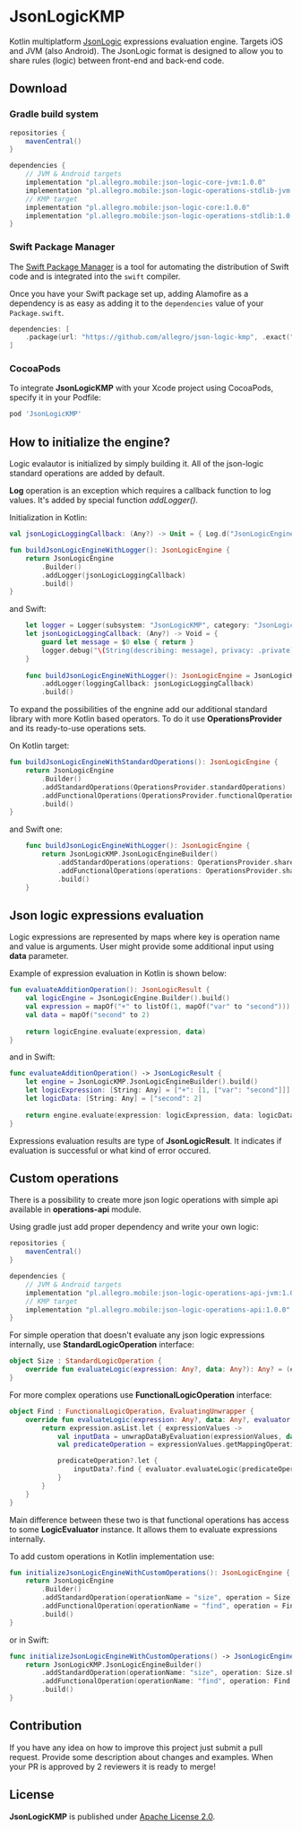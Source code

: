 JsonLogicKMP
============
Kotlin multiplatform [JsonLogic](https://jsonlogic.com/) expressions evaluation engine. Targets iOS and JVM (also Android). The JsonLogic format is designed to allow you to share rules (logic) between front-end and back-end code.

Download
--------
### Gradle build system

```gradle
repositories {
    mavenCentral()
}

dependencies {
    // JVM & Android targets
    implementation "pl.allegro.mobile:json-logic-core-jvm:1.0.0"
    implementation "pl.allegro.mobile:json-logic-operations-stdlib-jvm:1.0.0"
    // KMP target
    implementation "pl.allegro.mobile:json-logic-core:1.0.0"
    implementation "pl.allegro.mobile:json-logic-operations-stdlib:1.0.0"
}
```

### Swift Package Manager
The [Swift Package Manager](https://swift.org/package-manager/) is a tool for automating the distribution of Swift code and is integrated into the `swift` compiler. 

Once you have your Swift package set up, adding Alamofire as a dependency is as easy as adding it to the `dependencies` value of your `Package.swift`.

```swift
dependencies: [
    .package(url: "https://github.com/allegro/json-logic-kmp", .exact("1.0.0"))
]
```

### CocoaPods
To integrate **JsonLogicKMP** with your Xcode project using CocoaPods, specify it in your Podfile:

```ruby
pod 'JsonLogicKMP'
```

How to initialize the engine?
-------------------
Logic evalautor is initialized by simply building it. All of the json-logic standard operations are added by default. 

**Log** operation is an exception which requires a callback function to log values. It's added by special function *addLogger()*.

Initialization in Kotlin:

```kotlin
val jsonLogicLoggingCallback: (Any?) -> Unit = { Log.d("JsonLogicEngine-log: $it") }

fun buildJsonLogicEngineWithLogger(): JsonLogicEngine {
    return JsonLogicEngine
        .Builder()
        .addLogger(jsonLogicLoggingCallback)
        .build()    
}
```

and Swift:

```swift
    let logger = Logger(subsystem: "JsonLogicKMP", category: "JsonLogic")
    let jsonLogicLoggingCallback: (Any?) -> Void = {
        guard let message = $0 else { return }
        logger.debug("\(String(describing: message), privacy: .private)")
    }
    
    func buildJsonLogicEngineWithLogger(): JsonLogicEngine = JsonLogicKMP.JsonLogicEngineBuilder()
        .addLogger(loggingCallback: jsonLogicLoggingCallback)
        .build()
```

To expand the possibilities of the engnine add our additional standard library with more Kotlin based operators. To do it use **OperationsProvider** and its ready-to-use operations sets.

On Kotlin target:

```kotlin
fun buildJsonLogicEngineWithStandardOperations(): JsonLogicEngine {
    return JsonLogicEngine
        .Builder()
        .addStandardOperations(OperationsProvider.standardOperations)
        .addFunctionalOperations(OperationsProvider.functionalOperations)
        .build()
}
```

and Swift one:

```swift
    func buildJsonLogicEngineWithLogger(): JsonLogicEngine {
        return JsonLogicKMP.JsonLogicEngineBuilder()
            .addStandardOperations(operations: OperationsProvider.shared.standardOperations)
            .addFunctionalOperations(operations: OperationsProvider.shared.functionalOperations)
            .build()
    }
```

Json logic expressions evaluation
-------------------

Logic expressions are represented by maps where key is operation name and value is arguments. User might provide some additional input using **data** parameter. 

Example of expression evaluation in Kotlin is shown below:

```kotlin
fun evaluateAdditionOperation(): JsonLogicResult {
    val logicEngine = JsonLogicEngine.Builder().build()
    val expression = mapOf("+" to listOf(1, mapOf("var" to "second")))
    val data = mapOf("second" to 2)
    
    return logicEngine.evaluate(expression, data)
}
```

and in Swift:

```swift
func evaluateAdditionOperation() -> JsonLogicResult {
    let engine = JsonLogicKMP.JsonLogicEngineBuilder().build()
    let logicExpression: [String: Any] = ["+": [1, ["var": "second"]]]
    let logicData: [String: Any] = ["second": 2]
        
    return engine.evaluate(expression: logicExpression, data: logicData)
}
```

Expressions evaluation results are type of **JsonLogicResult**. It indicates if evaluation is successful or what kind of error occured.

Custom operations
-------------------
There is a possibility to create more json logic operations with simple api available in **operations-api** module.

Using gradle just add proper dependency and write your own logic:

```gradle
repositories {
    mavenCentral()
}

dependencies {
    // JVM & Android targets
    implementation "pl.allegro.mobile:json-logic-operations-api-jvm:1.0.0"
    // KMP target
    implementation "pl.allegro.mobile:json-logic-operations-api:1.0.0"
}
```

For simple operation that doesn't evaluate any json logic expressions internally, use **StandardLogicOperation** interface:

```kotlin
object Size : StandardLogicOperation {
    override fun evaluateLogic(expression: Any?, data: Any?): Any? = (expression as? List<*>)?.size
}
```

For more complex operations use **FunctionalLogicOperation** interface:

```kotlin
object Find : FunctionalLogicOperation, EvaluatingUnwrapper {
    override fun evaluateLogic(expression: Any?, data: Any?, evaluator: LogicEvaluator): Any? {
        return expression.asList.let { expressionValues ->
            val inputData = unwrapDataByEvaluation(expressionValues, data, evaluator)
            val predicateOperation = expressionValues.getMappingOperationOrNull()

            predicateOperation?.let {
                inputData?.find { evaluator.evaluateLogic(predicateOperation, it) == true }
            }
        }
    }
}
```

Main difference between these two is that functional operations has access to some **LogicEvaluator** instance. It allows them to evaluate expressions internally.

To add custom operations in Kotlin implementation use:

```kotlin
fun initializeJsonLogicEngineWithCustomOperations(): JsonLogicEngine {
    return JsonLogicEngine
        .Builder()
        .addStandardOperation(operationName = "size", operation = Size)
        .addFunctionalOperation(operationName = "find", operation = Find)
        .build()
}
```

or in Swift:

```swift
func initializeJsonLogicEngineWithCustomOperations() -> JsonLogicEngine {
    return JsonLogicKMP.JsonLogicEngineBuilder()
        .addStandardOperation(operationName: "size", operation: Size.shared)
        .addFunctionalOperation(operationName: "find", operation: Find.shared)
        .build()
}
```

Contribution
-------------------

If you have any idea on how to improve this project just submit a pull request. Provide some description about changes and examples. When your PR is approved by 2 reviewers it is ready to merge!

## License

**JsonLogicKMP** is published under [Apache License 2.0](http://www.apache.org/licenses/LICENSE-2.0).

